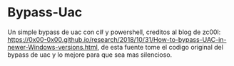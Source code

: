# Bypass-Uac
Un simple bypass de uac con c# y powershell, creditos al blog de zc00l: https://0x00-0x00.github.io/research/2018/10/31/How-to-bypass-UAC-in-newer-Windows-versions.html, de esta fuente tome el codigo original del bypass de uac y lo mejore para que sea mas silencioso.

